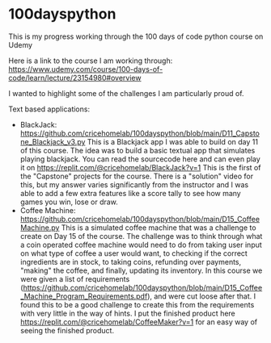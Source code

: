 # 100dayspython
This is my progress working through the 100 days of code python course on Udemy

Here is a link to the course I am working through:
https://www.udemy.com/course/100-days-of-code/learn/lecture/23154980#overview

I wanted to highlight some of the challenges I am particularly proud of. 

Text based applications:
- BlackJack:
  https://github.com/cricehomelab/100dayspython/blob/main/D11_Capstone_Blackjack_v3.py
  This is a Blackjack app I was able to build on day 11 of this course. The idea was to build a basic textual app that simulates playing blackjack. You can read the sourcecode 
  here and can even play it on https://replit.com/@cricehomelab/BlackJack?v=1 
  This is the first of the "Capstone" projects for the course. There is a "solution" video for this, but my answer varies significantly from the instructor and I was able to add a 
  few extra features like a score tally to see how many games you win, lose or draw. 
- Coffee Machine:
  https://github.com/cricehomelab/100dayspython/blob/main/D15_CoffeeMachine.py
  This is a simulated coffee machine that was a challenge to create on Day 15 of the course. The challenge was to think through what a coin operated coffee machine would  need to 
  do from taking user input on what type of coffee a user would want, to checking if the correct ingredients are in stock, to taking coins, refunding over payments, "making" the 
  coffee, and finally, updating its inventory. In this course we were given a list of requirements 
  (https://github.com/cricehomelab/100dayspython/blob/main/D15_Coffee_Machine_Program_Requirements.pdf), and were cut loose after that. I found this to be a good challenge to 
  create this from the requirements with very little in the way of hints. I put the finished product here https://replit.com/@cricehomelab/CoffeeMaker?v=1 for an easy way of 
  seeing the finished product. 
